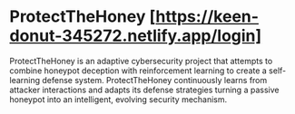 # ProtectTheHoney [https://keen-donut-345272.netlify.app/login]
ProtectTheHoney is an adaptive cybersecurity project that attempts to combine honeypot deception with reinforcement learning to create a self-learning defense system. ProtectTheHoney continuously learns from attacker interactions and adapts its defense strategies turning a passive honeypot into an intelligent, evolving security mechanism.
